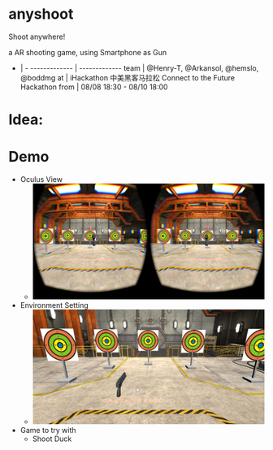 anyshoot
========

Shoot anywhere!

a AR shooting game, using Smartphone as Gun

- | -
------------- | -------------
team  | @Henry-T, @Arkansol, @hemslo, @boddmg
at  | iHackathon 中美黑客马拉松 Connect to the Future Hackathon
from | 08/08 18:30 - 08/10 18:00

Idea:
========



Demo
========

* Oculus View
  * ![demo](Demo/demo.jpg)
* Environment Setting
  * ![setting](Demo/setting.jpg)
* Game to try with
  * Shoot Duck
